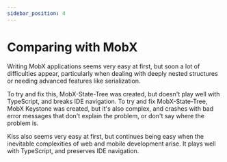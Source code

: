 ```yaml
---
sidebar_position: 4
---
```


# Comparing with MobX

Writing MobX applications seems very easy at first, but soon a lot of difficulties appear,
particularly when dealing with deeply nested structures
or needing advanced features like serialization.

To try and fix this, MobX-State-Tree was created, but doesn't play well with TypeScript,
and breaks IDE navigation. To try and fix MobX-State-Tree, MobX Keystone was created,
but it's also complex, and crashes with bad error messages that don't explain the
problem, or don't say where the problem is.

Kiss also seems very easy at first, 
but continues being easy when the inevitable complexities of web and mobile development arise.
It plays well with TypeScript, and preserves IDE navigation.
